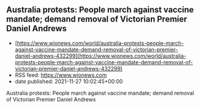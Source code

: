 ## Australia protests: People march against vaccine mandate; demand removal of Victorian Premier Daniel Andrews
 - [https://www.wionews.com/world/australia-protests-people-march-against-vaccine-mandate-demand-removal-of-victorian-premier-daniel-andrews-432299](https://www.wionews.com/world/australia-protests-people-march-against-vaccine-mandate-demand-removal-of-victorian-premier-daniel-andrews-432299)
 - RSS feed: https://www.wionews.com
 - date published: 2021-11-27 10:02:45+00:00

Australia protests: People march against vaccine mandate; demand removal of Victorian Premier Daniel Andrews

